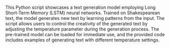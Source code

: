 This Python script showcases a text generation model employing Long Short-Term Memory (LSTM) neural networks. Trained on Shakespearean text, the model generates new text by learning patterns from the input. The script allows users to control the creativity of the generated text by adjusting the temperature parameter during the generation process. The pre-trained model can be loaded for immediate use, and the provided code includes examples of generating text with different temperature settings.
